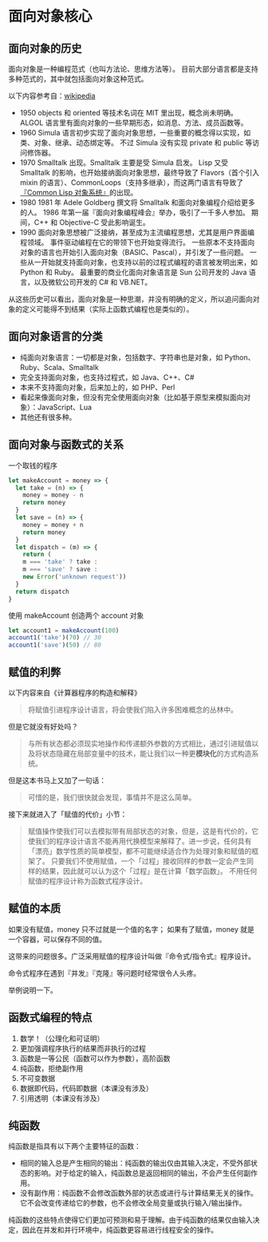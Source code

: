 # 面向对象核心

## 面向对象的历史

面向对象是一种编程范式（也叫方法论、思维方法等）。
目前大部分语言都是支持多种范式的，其中就包括面向对象这种范式。

以下内容参考自：[wikipedia](https://en.wikipedia.org/wiki/Object-oriented_programming#History)

- 1950
  objects 和 oriented 等技术名词在 MIT 里出现，概念尚未明确。
  ALGOL 语言里有面向对象的一些早期形态，如消息、方法、成员函数等。
- 1960
  Simula 语言初步实现了面向对象思想，一些重要的概念得以实现，如类、对象、继承、动态绑定等。
  不过 Simula 没有实现 private 和 public 等访问修饰器。
- 1970
  Smalltalk 出现。Smalltalk 主要是受 Simula 启发。
  Lisp 又受 Smalltalk 的影响，也开始接纳面向对象思想，最终导致了 Flavors（首个引入 mixin 的语言）、CommonLoops（支持多继承），而这两门语言有导致了[『Common Lisp 对象系统』](https://acl.readthedocs.io/en/latest/zhCN/ch11-cn.html)的出现。
- 1980
  1981 年 Adele Goldberg 撰文将 Smalltalk 和面向对象编程介绍给更多的人。
  1986 年第一届『面向对象编程峰会』举办，吸引了一千多人参加。
  期间，C++ 和 Objective-C 受此影响诞生。
- 1990
  面向对象思想被广泛接纳，甚至成为主流编程思想，尤其是用户界面编程领域。
  事件驱动编程在它的带领下也开始变得流行。
  一些原本不支持面向对象的语言也开始引入面向对象（BASIC、Pascal），并引发了一些问题。
  一些从一开始就支持面向对象，也支持以前的过程式编程的语言被发明出来，如 Python 和 Ruby。
  最重要的商业化面向对象语言是 Sun 公司开发的 Java 语言，以及微软公司开发的 C# 和 VB.NET。

从这些历史可以看出，面向对象是一种思潮，并没有明确的定义，所以追问面向对象的定义可能得不到结果（实际上函数式编程也是类似的）。

## 面向对象语言的分类

- 纯面向对象语言：一切都是对象，包括数字、字符串也是对象，如 Python、Ruby、Scala、Smalltalk
- 完全支持面向对象，也支持过程式，如 Java、C++、C#
- 本来不支持面向对象，后来加上的，如 PHP、Perl
- 看起来像面向对象，但没有完全使用面向对象（比如基于原型来模拟面向对象）：JavaScript、Lua
- 其他还有很多种。

## 面向对象与函数式的关系

一个取钱的程序

```js
let makeAccount = money => {
  let take = (n) => {
    money = money - n
    return money
  }
  let save = (n) => {
    money = money + n
    return money
  }
  let dispatch = (m) => {
    return (
    m === 'take' ? take :
    m === 'save' ? save :
    new Error('unknown request'))
  }
  return dispatch
}
```

使用 makeAccount 创造两个 account 对象

```js
let account1 = makeAccount(100)
account1('take')(70) // 30
account1('save')(50) // 80
```

## 赋值的利弊

以下内容来自《计算器程序的构造和解释》

> 将赋值引进程序设计语言，将会使我们陷入许多困难概念的丛林中。

但是它就没有好处吗？

> 与所有状态都必须现实地操作和传递额外参数的方式相比，通过引进赋值以及将状态隐藏在局部变量中的技术，能让我们以一种更**模块化**的方式构造系统。

但是这本书马上又加了一句话：

> 可惜的是，我们很快就会发现，事情并不是这么简单。

接下来就进入了「赋值的代价」小节：

> 赋值操作使我们可以去模拟带有局部状态的对象，但是，这是有代价的，它使我们的程序设计语言不能再用代换模型来解释了。进一步说，任何具有「漂亮」数学性质的简单模型，都不可能继续适合作为处理对象和赋值的框架了。
> 只要我们不使用赋值，一个「过程」接收同样的参数一定会产生同样的结果，因此就可以认为这个「过程」是在计算「数学函数」。
> 不用任何赋值的程序设计称为函数式程序设计。

## 赋值的本质

如果没有赋值，money 只不过就是一个值的名字；
如果有了赋值，money 就是一个容器，可以保存不同的值。

这带来的问题很多。广泛采用赋值的程序设计叫做『命令式/指令式』程序设计。

命令式程序在遇到『并发』『克隆』等问题时经常很令人头疼。

举例说明一下。

## 函数式编程的特点

1. 数学！（公理化和可证明）
2. 更加强调程序执行的结果而非执行的过程
3. 函数是一等公民（函数可以作为参数），高阶函数
4. 纯函数，拒绝副作用
5. 不可变数据
6. 数据即代码，代码即数据（本课没有涉及）
7. 引用透明（本课没有涉及）

## 纯函数

纯函数是指具有以下两个主要特征的函数：

- 相同的输入总是产生相同的输出：纯函数的输出仅由其输入决定，不受外部状态的影响。对于给定的输入，纯函数总是返回相同的输出，不会产生任何副作用。
- 没有副作用：纯函数不会修改函数外部的状态或进行与计算结果无关的操作。它不会改变传递给它的参数，也不会修改全局变量或执行输入/输出操作。

纯函数的这些特点使得它们更加可预测和易于理解。由于纯函数的结果仅由输入决定，因此在并发和并行环境中，纯函数更容易进行线程安全的操作。
